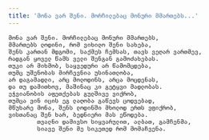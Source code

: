 ```yaml
---
title: 'მონა ვარ შენი. მორჩილებაც მონური მმართებს...'
---
```


    მონა ვარ შენი. მორჩილებაც მონური მმართებს,
    მმართებს ლოდინი, რომ ვიხილო შენი სახება,
    შენს კართან მდგომი, საქმეს ჩემსას, თავს ვეღარ ვართმევ,
    რადგან ყოველ წამს ველი შენგან გამოძახებას.
    თუკი არ მიხმობ, საყვედური არ წამომცდება,
    თუმც უშენობას მირჩევნია უსინათლობა,
    არ დაგამადლი, არც მოლოდინს, არცა მოცდენას,
    და თუ დამითხოვ, მაშინაც კი გეტყვი მადლობას.
    ეჭვიანობის აფეთქებას გულშივე ვიქრობ,
    თუმცა ვინ იცის ეგ ლაღობა გაწევს ცოდვებად,
    მწუხარე მონა, შენს ლოდინში მხოლოდ ერთს ვფიქრობ,
    ვისთანაც შენ ხარ, ბედნიერი მას ეწოდება.
            თვალნი დამივსო სიყვარულით, ალბათ, გამჩენმა,
            სიავე შენი მე სიკეთედ რომ მომაჩვენა.
